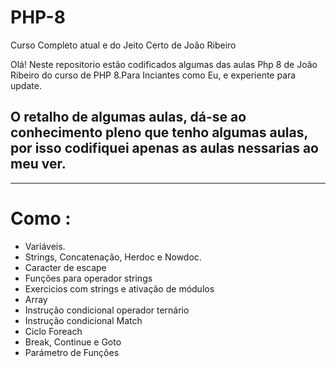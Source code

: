 # PHP-8

Curso Completo atual e do Jeito Certo de João Ribeiro


Olá! Neste repositorio estão codificados algumas das aulas Php 8 de João Ribeiro do curso de PHP 8.Para Inciantes como Eu, e experiente para update.

## O retalho de algumas aulas, dá-se ao conhecimento pleno que tenho algumas aulas, por isso codifiquei apenas as aulas nessarias ao meu ver.
---

# **Como :**
* Variáveis.
* Strings, Concatenação, Herdoc e Nowdoc.
* Caracter de escape
* Funções para operador strings
* Exercicios com strings e ativação de módulos
* Array
* Instrução condicional operador ternário
* Instrução condicional Match
* Ciclo Foreach
* Break, Continue e Goto
* Parámetro de Funções